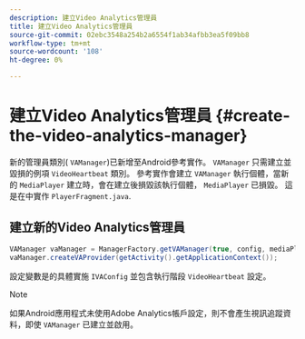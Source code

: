 ```yaml
---
description: 建立Video Analytics管理員
title: 建立Video Analytics管理員
source-git-commit: 02ebc3548a254b2a6554f1ab34afbb3ea5f09bb8
workflow-type: tm+mt
source-wordcount: '108'
ht-degree: 0%

---
```


# 建立Video Analytics管理員 {#create-the-video-analytics-manager}

新的管理員類別( `VAManager`)已新增至Android參考實作。 `VAManager` 只需建立並毀損的例項 `VideoHeartbeat` 類別。 參考實作會建立 `VAManager` 執行個體，當新的 `MediaPlayer` 建立時，會在建立後損毀該執行個體， `MediaPlayer` 已損毀。 這是在中實作 `PlayerFragment.java`.

## 建立新的Video Analytics管理員

```java
VAManager vaManager = ManagerFactory.getVAManager(true, config, mediaPlayer);  
vaManager.createVAProvider(getActivity().getApplicationContext()); 
```

設定變數是的具體實施 `IVAConfig` 並包含執行階段 `VideoHeartbeat` 設定。

>[!NOTE]
>
>如果Android應用程式未使用Adobe Analytics帳戶設定，則不會產生視訊追蹤資料，即使 `VAManager` 已建立並啟用。
